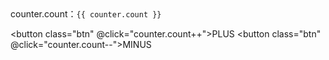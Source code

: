 <script setup>
import { useCenter } from 'delfin'

const { counter } = useCenter()

</script>

<div>
counter.count：<code>{{ counter.count }}</code>

<button class="btn" @click="counter.count++">PLUS</button>
<button class="btn" @click="counter.count--">MINUS</button>
</div>
